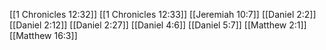 [[1 Chronicles 12:32]]
[[1 Chronicles 12:33]]
[[Jeremiah 10:7]]
[[Daniel 2:2]]
[[Daniel 2:12]]
[[Daniel 2:27]]
[[Daniel 4:6]]
[[Daniel 5:7]]
[[Matthew 2:1]]
[[Matthew 16:3]]
